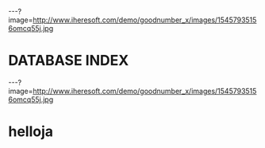 ---?image=http://www.iheresoft.com/demo/goodnumber_x/images/15457935156omcq55j.jpg

# **DATABASE INDEX**

---?image=http://www.iheresoft.com/demo/goodnumber_x/images/15457935156omcq55j.jpg

# helloja